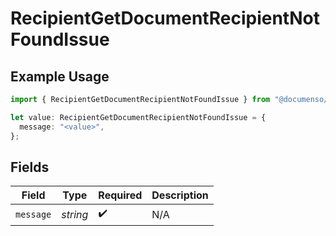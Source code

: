# RecipientGetDocumentRecipientNotFoundIssue

## Example Usage

```typescript
import { RecipientGetDocumentRecipientNotFoundIssue } from "@documenso/sdk-typescript/models/errors";

let value: RecipientGetDocumentRecipientNotFoundIssue = {
  message: "<value>",
};
```

## Fields

| Field              | Type               | Required           | Description        |
| ------------------ | ------------------ | ------------------ | ------------------ |
| `message`          | *string*           | :heavy_check_mark: | N/A                |